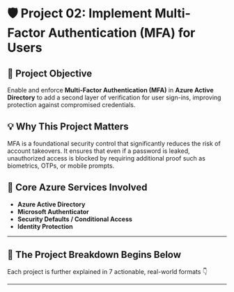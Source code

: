 # 🛡️ Project 02: Implement Multi-Factor Authentication (MFA) for Users

## 📌 Project Objective  
Enable and enforce **Multi-Factor Authentication (MFA)** in **Azure Active Directory** to add a second layer of verification for user sign-ins, improving protection against compromised credentials.

## 💡 Why This Project Matters  
MFA is a foundational security control that significantly reduces the risk of account takeovers. It ensures that even if a password is leaked, unauthorized access is blocked by requiring additional proof such as biometrics, OTPs, or mobile prompts.

## 🧰 Core Azure Services Involved
- **Azure Active Directory**
- **Microsoft Authenticator**
- **Security Defaults / Conditional Access**
- **Identity Protection**
---

## 🔁 The Project Breakdown Begins Below  
Each project is further explained in 7 actionable, real-world formats 👇

---
